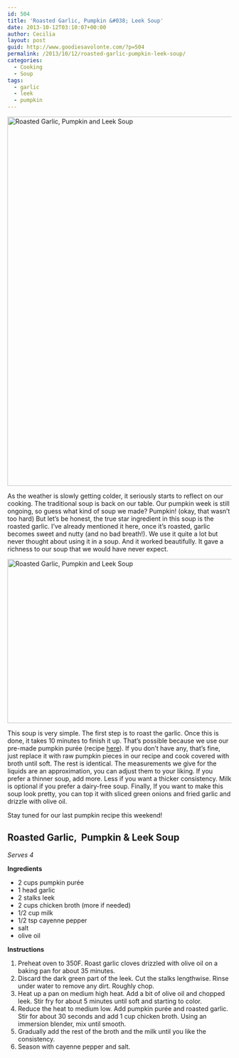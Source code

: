 ```yaml
---
id: 504
title: 'Roasted Garlic, Pumpkin &#038; Leek Soup'
date: 2013-10-12T03:10:07+00:00
author: Cecilia
layout: post
guid: http://www.goodiesavolonte.com/?p=504
permalink: /2013/10/12/roasted-garlic-pumpkin-leek-soup/
categories:
  - Cooking
  - Soup
tags:
  - garlic
  - leek
  - pumpkin
---
```

<input class="jpibfi" type="hidden" />

[<img class="alignnone size-full wp-image-506" alt="Roasted Garlic, Pumpkin and Leek Soup" src="http://www.goodiesavolonte.com/wp-content/uploads/2013/10/IMG_5843.jpg" width="552" height="828" />](http://www.goodiesavolonte.com/wp-content/uploads/2013/10/IMG_5843.jpg)

As the weather is slowly getting colder, it seriously starts to reflect on our cooking. The traditional soup is back on our table. Our pumpkin week is still ongoing, so guess what kind of soup we made? Pumpkin! (okay, that wasn&#8217;t too hard) But let&#8217;s be honest, the true star ingredient in this soup is the roasted garlic. I&#8217;ve already mentioned it here, once it&#8217;s roasted, garlic becomes sweet and nutty (and no bad breath!). We use it quite a lot but never thought about using it in a soup. And it worked beautifully. It gave a richness to our soup that we would have never expect.

<!--more-->

[<img class="alignnone size-full wp-image-507" alt="Roasted Garlic, Pumpkin and Leek Soup" src="http://www.goodiesavolonte.com/wp-content/uploads/2013/10/IMG_5856.jpg" width="552" height="368" />](http://www.goodiesavolonte.com/wp-content/uploads/2013/10/IMG_5856.jpg)

This soup is very simple. The first step is to roast the garlic. Once this is done, it takes 10 minutes to finish it up. That&#8217;s possible because we use our pre-made pumpkin purée (recipe [here](http://www.goodiesavolonte.com/2013/10/07/how-to-make-pumpkin-puree/ "How to make pumpkin purée")). If you don&#8217;t have any, that&#8217;s fine, just replace it with raw pumpkin pieces in our recipe and cook covered with broth until soft. The rest is identical. The measurements we give for the liquids are an approximation, you can adjust them to your liking. If you prefer a thinner soup, add more. Less if you want a thicker consistency. Milk is optional if you prefer a dairy-free soup. Finally, If you want to make this soup look pretty, you can top it with sliced green onions and fried garlic and drizzle with olive oil.

Stay tuned for our last pumpkin recipe this weekend!

<div class="recipe-box">
  <h2 class="recipe-title">
    Roasted Garlic,  Pumpkin & Leek Soup
  </h2>
  
  <p>
    <em>Serves 4</em>
  </p>
  
  <p>
    <strong>Ingredients</strong>
  </p>
  
  <ul>
    <li>
      2 cups pumpkin purée
    </li>
    <li>
      1 head garlic
    </li>
    <li>
      2 stalks leek
    </li>
    <li>
      2 cups chicken broth (more if needed)
    </li>
    <li>
      1/2 cup milk
    </li>
    <li>
      1/2 tsp cayenne pepper
    </li>
    <li>
      salt
    </li>
    <li>
      olive oil
    </li>
  </ul>
  
  <p>
    <strong>Instructions</strong>
  </p>
  
  <ol>
    <li>
      Preheat oven to 350F. Roast garlic cloves drizzled with olive oil on a baking pan for about 35 minutes.
    </li>
    <li>
      Discard the dark green part of the leek. Cut the stalks lengthwise. Rinse under water to remove any dirt. Roughly chop.
    </li>
    <li>
      Heat up a pan on medium high heat. Add a bit of olive oil and chopped leek. Stir fry for about 5 minutes until soft and starting to color.
    </li>
    <li>
      Reduce the heat to medium low. Add pumpkin purée and roasted garlic. Stir for about 30 seconds and add 1 cup chicken broth. Using an immersion blender, mix until smooth.
    </li>
    <li>
      Gradually add the rest of the broth and the milk until you like the consistency.
    </li>
    <li>
      Season with cayenne pepper and salt.
    </li>
  </ol>
</div>